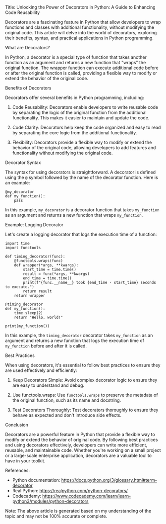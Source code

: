 Title: Unlocking the Power of Decorators in Python: A Guide to Enhancing Code Reusability

Decorators are a fascinating feature in Python that allow developers to wrap functions and classes with additional functionality, without modifying the original code. This article will delve into the world of decorators, exploring their benefits, syntax, and practical applications in Python programming.

What are Decorators?

In Python, a decorator is a special type of function that takes another function as an argument and returns a new function that "wraps" the original function. The wrapper function can execute additional code before or after the original function is called, providing a flexible way to modify or extend the behavior of the original code.

Benefits of Decorators

Decorators offer several benefits in Python programming, including:

1. Code Reusability: Decorators enable developers to write reusable code by separating the logic of the original function from the additional functionality. This makes it easier to maintain and update the code.

2. Code Clarity: Decorators help keep the code organized and easy to read by separating the core logic from the additional functionality.

3. Flexibility: Decorators provide a flexible way to modify or extend the behavior of the original code, allowing developers to add features and functionality without modifying the original code.

Decorator Syntax

The syntax for using decorators is straightforward. A decorator is defined using the `@` symbol followed by the name of the decorator function. Here is an example:
```
@my_decorator
def my_function():
    pass
```
In this example, `my_decorator` is a decorator function that takes `my_function` as an argument and returns a new function that wraps `my_function`.

Example: Logging Decorator

Let's create a logging decorator that logs the execution time of a function:
```
import time
import functools

def timing_decorator(func):
    @functools.wraps(func)
    def wrapper(*args, **kwargs):
        start_time = time.time()
        result = func(*args, **kwargs)
        end_time = time.time()
        print(f"{func.__name__} took {end_time - start_time} seconds to execute.")
        return result
    return wrapper

@timing_decorator
def my_function():
    time.sleep(2)
    return "Hello, world!"

print(my_function())
```
In this example, the `timing_decorator` decorator takes `my_function` as an argument and returns a new function that logs the execution time of `my_function` before and after it is called.

Best Practices

When using decorators, it's essential to follow best practices to ensure they are used effectively and efficiently:

1. Keep Decorators Simple: Avoid complex decorator logic to ensure they are easy to understand and debug.

2. Use functools.wraps: Use `functools.wraps` to preserve the metadata of the original function, such as its name and docstring.

3. Test Decorators Thoroughly: Test decorators thoroughly to ensure they behave as expected and don't introduce side effects.

Conclusion

Decorators are a powerful feature in Python that provide a flexible way to modify or extend the behavior of original code. By following best practices and using decorators effectively, developers can write more efficient, reusable, and maintainable code. Whether you're working on a small project or a large-scale enterprise application, decorators are a valuable tool to have in your toolkit.

References:

* Python documentation: https://docs.python.org/3/glossary.html#term-decorator
* Real Python: https://realpython.com/python-decorators/
* Codecademy: https://www.codecademy.com/learn/learn-python3/modules/python-decorators

Note: The above article is generated based on my understanding of the topic and may not be 100% accurate or complete.